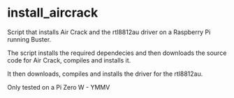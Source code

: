 # install_aircrack
Script that installs Air Crack and the rtl8812au driver on a Raspberry Pi running Buster.

The script installs the required dependecies and then downloads the source code for Air Crack, compiles and installs it.

It then downloads, compiles and installs the driver for the rtl8812au.

Only tested on a Pi Zero W - YMMV
